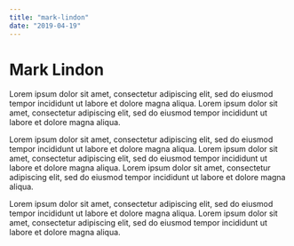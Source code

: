 ```yaml
---
title: "mark-lindon"
date: "2019-04-19"
---
```


# Mark Lindon

Lorem ipsum dolor sit amet, consectetur adipiscing elit, sed do eiusmod tempor incididunt ut 
labore et dolore magna aliqua. 
Lorem ipsum dolor sit amet, consectetur adipiscing elit, sed do eiusmod tempor incididunt ut 
labore et dolore magna aliqua. 

Lorem ipsum dolor sit amet, consectetur adipiscing elit, sed do eiusmod tempor incididunt ut 
labore et dolore magna aliqua. 
Lorem ipsum dolor sit amet, consectetur adipiscing elit, sed do eiusmod tempor incididunt ut 
labore et dolore magna aliqua. 
Lorem ipsum dolor sit amet, consectetur adipiscing elit, sed do eiusmod tempor incididunt ut 
labore et dolore magna aliqua. 

Lorem ipsum dolor sit amet, consectetur adipiscing elit, sed do eiusmod tempor incididunt ut 
labore et dolore magna aliqua. 
Lorem ipsum dolor sit amet, consectetur adipiscing elit, sed do eiusmod tempor incididunt ut 
labore et dolore magna aliqua. 
